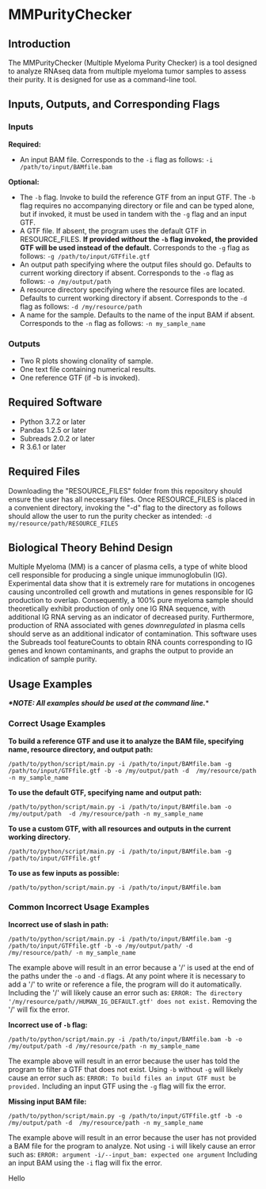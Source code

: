# MMPurityChecker

## Introduction

The MMPurityChecker (Multiple Myeloma Purity Checker) is a tool designed to analyze RNAseq data from multiple myeloma 
tumor samples to assess their purity. It is designed for use as a command-line tool.

## Inputs, Outputs, and Corresponding Flags

 ### Inputs
  
  **Required:**
  
   - An input BAM file. Corresponds to the `-i` flag as follows: `-i /path/to/input/BAMfile.bam`

  **Optional:**
   - The `-b` flag. Invoke to build the reference GTF from an input GTF. The `-b` flag requires no accompanying
     directory or file and can be typed alone, but if invoked, it must be used in tandem with the `-g` flag and an input GTF.  
   - A GTF file. If absent, the program uses the default GTF in RESOURCE_FILES. **If provided _without_ the `-b` 
     flag invoked, the provided GTF will be used instead of the default.** Corresponds to the `-g` flag as 
     follows: `-g /path/to/input/GTFfile.gtf`
   - An output path specifying where the output files should go. Defaults to current working directory if absent.
     Corresponds to the `-o` flag as follows: `-o /my/output/path`
   - A resource directory specifying where the resource files are located. Defaults to current working directory if absent.
     Corresponds to the `-d` flag as follows: `-d /my/resource/path`
   - A name for the sample. Defaults to the name of the input BAM if absent. 
     Corresponds to the `-n` flag as follows: `-n my_sample_name`
   

### Outputs

- Two R plots showing clonality of sample.
- One text file containing numerical results.
- One reference GTF (if -b is invoked).

## Required Software

- Python 3.7.2 or later
- Pandas 1.2.5 or later
- Subreads 2.0.2 or later
- R 3.6.1 or later

## Required Files
Downloading the "RESOURCE_FILES" folder from this repository should ensure the user has all 
necessary files. Once RESOURCE_FILES is placed in a convenient directory, invoking the "-d" 
flag to the directory as follows should allow the user to run the purity checker as intended:
`-d my/resource/path/RESOURCE_FILES`


## Biological Theory Behind Design

Multiple Myeloma (MM) is a cancer of plasma cells, a type of white blood
cell responsible for producing a single unique immunoglobulin (IG). 
Experimental data show that it is extremely rare for mutations in oncogenes 
causing uncontrolled cell growth and mutations in genes responsible for IG 
production to overlap. Consequently, a 100% pure myeloma sample should 
theoretically exhibit production of only one IG RNA sequence, with additional 
IG RNA serving as an indicator of decreased purity. Furthermore, production 
of RNA associated with genes *downregulated* in plasma cells should serve as 
an additional indicator of contamination. This software uses the Subreads 
tool featureCounts to obtain RNA counts corresponding to IG genes and known 
contaminants, and graphs the output to provide an indication of sample purity.

## Usage Examples

***\*NOTE: All examples should be used at the command line.****

### Correct Usage Examples

**To build a reference GTF and use it to analyze the BAM file, specifying 
name, resource directory, and output path:**

`/path/to/python/script/main.py -i /path/to/input/BAMfile.bam -g /path/to/input/GTFfile.gtf -b -o /my/output/path -d 
/my/resource/path -n my_sample_name`

**To use the default GTF, specifying name and output path:**

`/path/to/python/script/main.py -i /path/to/input/BAMfile.bam -o /my/output/path 
-d /my/resource/path -n my_sample_name`

**To use a custom GTF, with all resources and outputs in the current 
working directory.**

`/path/to/python/script/main.py -i /path/to/input/BAMfile.bam -g /path/to/input/GTFfile.gtf`

**To use as few inputs as possible:**

`/path/to/python/script/main.py -i /path/to/input/BAMfile.bam`

### Common Incorrect Usage Examples

**Incorrect use of slash in path:**

`/path/to/python/script/main.py -i /path/to/input/BAMfile.bam -g /path/to/input/GTFfile.gtf -b -o /my/output/path/ -d 
/my/resource/path/ -n my_sample_name`

The example above will result in an error because a '/' is used at the end of the paths under the `-o` and `-d` flags.
At any point where it is necessary to add a '/' to write or reference a file, the program will do it automatically.
Including the '/' will likely cause an error such as: `ERROR: The directory '/my/resource/path//HUMAN_IG_DEFAULT.gtf' does not exist.`
Removing the '/' will fix the error.

**Incorrect use of `-b` flag:**

`/path/to/python/script/main.py -i /path/to/input/BAMfile.bam -b -o /my/output/path -d /my/resource/path -n my_sample_name`

The example above will result in an error because the user has told the program to filter a GTF that does not exist.
Using `-b` without `-g` will likely cause an error such as: `ERROR: To build files an input GTF must be provided.` Including
an input GTF using the `-g` flag will fix the error.

**Missing input BAM file:**

`/path/to/python/script/main.py -g /path/to/input/GTFfile.gtf -b -o /my/output/path -d 
/my/resource/path -n my_sample_name`

The example above will result in an error because the user has not provided a BAM file for the program to analyze.
Not using `-i` will likely cause an error such as: `ERROR: argument -i/--input_bam: expected one argument` Including
an input BAM using the `-i` flag will fix the error.

Hello